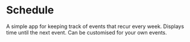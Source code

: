 # Schedule

A simple app for keeping track of events that recur every week. Displays time until the next event. Can be customised for your own events.
